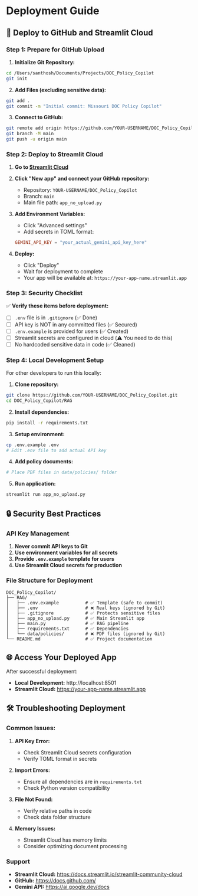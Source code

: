 # Deployment Guide

## 🚀 Deploy to GitHub and Streamlit Cloud

### Step 1: Prepare for GitHub Upload

1. **Initialize Git Repository:**
```bash
cd /Users/santhosh/Documents/Projects/DOC_Policy_Copilot
git init
```

2. **Add Files (excluding sensitive data):**
```bash
git add .
git commit -m "Initial commit: Missouri DOC Policy Copilot"
```

3. **Connect to GitHub:**
```bash
git remote add origin https://github.com/YOUR-USERNAME/DOC_Policy_Copilot.git
git branch -M main
git push -u origin main
```

### Step 2: Deploy to Streamlit Cloud

1. **Go to [Streamlit Cloud](https://share.streamlit.io/)**

2. **Click "New app" and connect your GitHub repository:**
   - Repository: `YOUR-USERNAME/DOC_Policy_Copilot`
   - Branch: `main`
   - Main file path: `app_no_upload.py`

3. **Add Environment Variables:**
   - Click "Advanced settings"
   - Add secrets in TOML format:
   ```toml
   GEMINI_API_KEY = "your_actual_gemini_api_key_here"
   ```

4. **Deploy:**
   - Click "Deploy"
   - Wait for deployment to complete
   - Your app will be available at: `https://your-app-name.streamlit.app`

### Step 3: Security Checklist

✅ **Verify these items before deployment:**

- [ ] `.env` file is in `.gitignore` (✅ Done)
- [ ] API key is NOT in any committed files (✅ Secured)
- [ ] `.env.example` is provided for users (✅ Created)
- [ ] Streamlit secrets are configured in cloud (⚠️ You need to do this)
- [ ] No hardcoded sensitive data in code (✅ Cleaned)

### Step 4: Local Development Setup

For other developers to run this locally:

1. **Clone repository:**
```bash
git clone https://github.com/YOUR-USERNAME/DOC_Policy_Copilot.git
cd DOC_Policy_Copilot/RAG
```

2. **Install dependencies:**
```bash
pip install -r requirements.txt
```

3. **Setup environment:**
```bash
cp .env.example .env
# Edit .env file to add actual API key
```

4. **Add policy documents:**
```bash
# Place PDF files in data/policies/ folder
```

5. **Run application:**
```bash
streamlit run app_no_upload.py
```

## 🔒 Security Best Practices

### API Key Management

1. **Never commit API keys to Git**
2. **Use environment variables for all secrets**
3. **Provide `.env.example` template for users**
4. **Use Streamlit Cloud secrets for production**

### File Structure for Deployment

```
DOC_Policy_Copilot/
├── RAG/
│   ├── .env.example          # ✅ Template (safe to commit)
│   ├── .env                  # ❌ Real keys (ignored by Git)
│   ├── .gitignore            # ✅ Protects sensitive files
│   ├── app_no_upload.py      # ✅ Main Streamlit app
│   ├── main.py               # ✅ RAG pipeline
│   ├── requirements.txt      # ✅ Dependencies
│   └── data/policies/        # ❌ PDF files (ignored by Git)
└── README.md                 # ✅ Project documentation
```

## 🌐 Access Your Deployed App

After successful deployment:

- **Local Development:** http://localhost:8501
- **Streamlit Cloud:** https://your-app-name.streamlit.app

## 🛠️ Troubleshooting Deployment

### Common Issues:

1. **API Key Error:**
   - Check Streamlit Cloud secrets configuration
   - Verify TOML format in secrets

2. **Import Errors:**
   - Ensure all dependencies are in `requirements.txt`
   - Check Python version compatibility

3. **File Not Found:**
   - Verify relative paths in code
   - Check data folder structure

4. **Memory Issues:**
   - Streamlit Cloud has memory limits
   - Consider optimizing document processing

### Support

- **Streamlit Cloud:** https://docs.streamlit.io/streamlit-community-cloud
- **GitHub:** https://docs.github.com/
- **Gemini API:** https://ai.google.dev/docs
